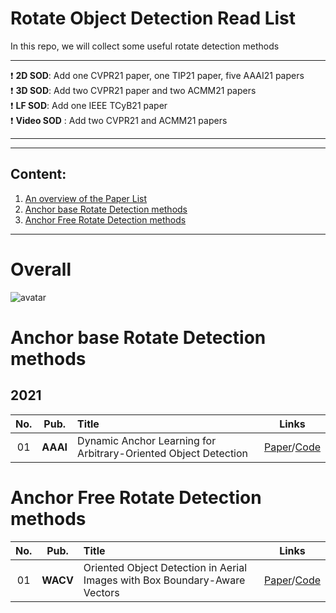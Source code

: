 # Rotate Object Detection Read List       

In this repo, we will collect some useful rotate detection methods         

--------------------------------------------------------------------------------------
 :heavy_exclamation_mark:  **2D SOD**: Add one CVPR21 paper, one TIP21 paper, five AAAI21 papers                 
 :heavy_exclamation_mark:  **3D SOD**: Add two CVPR21 paper and two ACMM21 papers   
 :heavy_exclamation_mark:  **LF SOD**: Add one IEEE TCyB21 paper   
 :heavy_exclamation_mark:  **Video SOD** : Add two CVPR21 and ACMM21 papers  

--------------------------------------------------------------------------------------


------
 

## Content:

1. <a href="#Overall"> An overview of the Paper List </a>
2. <a href="#Anchor base Rotate Detection methods"> Anchor base Rotate Detection methods </a>
3. <a href="#Anchor Free Rotate Detection methods">  Anchor Free Rotate Detection methods </a>


------

   
# Overall <a id="Overall" class="anchor" href="Overall" aria-hidden="true"><span class="octicon octicon-link"></span></a>
![avatar](https://github.com/jiwei0921/SOD-CNNs-based-code-summary-/blob/master/SOD-2019.7.23.jpg)
    
# Anchor base Rotate Detection methods <a id="Anchor base Rotate Detection methods" class="anchor" href="Anchor base Rotate Detection methods" aria-hidden="true"><span class="octicon octicon-link"></span></a>    

## 2021       
**No.** | **Pub.** | **Title** | **Links** 
:-: | :-: | :-  | :-: 
01 | **AAAI** | Dynamic Anchor Learning for Arbitrary-Oriented Object Detection | [Paper](https://arxiv.org/abs/2012.04150)/[Code](https://github.com/ming71/DAL)




# Anchor Free Rotate Detection methods <a id="Anchor Free Rotate Detection methods" class="anchor" href="Anchor base Rotate Detection methods" aria-hidden="true"><span class="octicon octicon-link"></span></a>
**No.** | **Pub.** | **Title** | **Links** 
:-: | :-: | :-  | :-: 
01 | **WACV** | Oriented Object Detection in Aerial Images with Box Boundary-Aware Vectors | [Paper](https://arxiv.org/pdf/2008.07043.pdf)/[Code](https://github.com/yijingru/BBAVectors-Oriented-Object-Detection)
